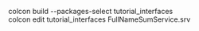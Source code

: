 colcon build --packages-select tutorial_interfaces</br>
colcon edit tutorial_interfaces FullNameSumService.srv</br>
